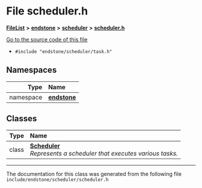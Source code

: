 

# File scheduler.h



[**FileList**](files.md) **>** [**endstone**](dir_6cf277b678674f97c7a2b6b3b2447b33.md) **>** [**scheduler**](dir_3a50fadda3c7cdc27c965a478a3f7d27.md) **>** [**scheduler.h**](scheduler_8h.md)

[Go to the source code of this file](scheduler_8h_source.md)



* `#include "endstone/scheduler/task.h"`













## Namespaces

| Type | Name |
| ---: | :--- |
| namespace | [**endstone**](namespaceendstone.md) <br> |


## Classes

| Type | Name |
| ---: | :--- |
| class | [**Scheduler**](classendstone_1_1Scheduler.md) <br>_Represents a scheduler that executes various tasks._  |



















































------------------------------
The documentation for this class was generated from the following file `include/endstone/scheduler/scheduler.h`

